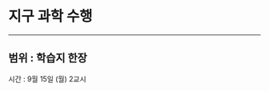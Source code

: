 # 지구 과학 수행

---
범위 : 학습지 한장
-

시간 :  9월 15일 (월) 2교시

<!-- [<img src="posts/images/physic.png" width="300" height="450"/>] -->